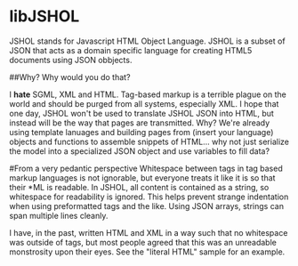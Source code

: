 libJSHOL
========

JSHOL stands for Javascript HTML Object Language. JSHOL is a subset of JSON that acts as a
domain specific language for creating HTML5 documents using JSON obbjects.

##Why? Why would you do that?

I **hate** SGML, XML and HTML. Tag-based markup is a terrible plague on the world and should
be purged from all systems, especially XML. I hope that one day, JSHOL won't be used to
translate JSHOL JSON into HTML, but instead will be the way that pages are transmitted. Why?
We're already using template lanuages and building pages from (insert your language) objects and
functions to assemble snippets of HTML... why not just serialize the model into a specialized JSON
object and use variables to fill data?

#From a very pedantic perspective
Whitespace between tags in tag based markup languages is not ignorable, but everyone treats it like
it is so that their \*ML is readable. In JSHOL, all content is contained as a string, so whitespace
for readability is ignored. This helps prevent strange indentation when using preformatted tags and
the like. Using JSON arrays, strings can span multiple lines cleanly.

I have, in the past, written HTML and XML in a way such that no whitespace was outside of tags, but
most people agreed that this was an unreadable monstrosity upon their eyes. See the "literal HTML"
sample for an example.
